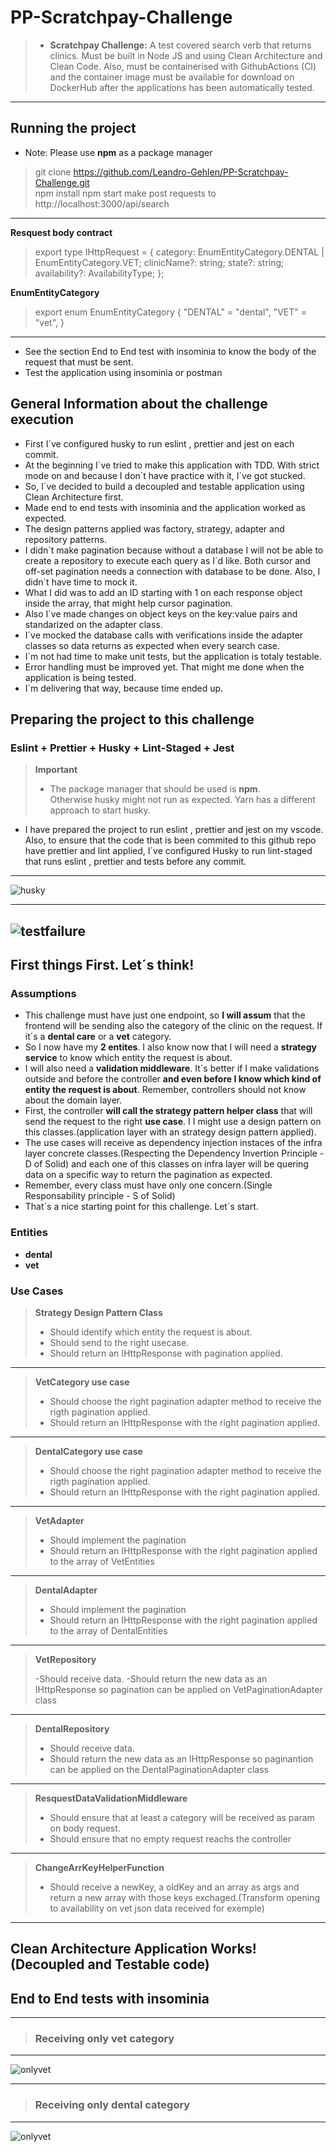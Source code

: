 # PP-Scratchpay-Challenge

> - **Scratchpay Challenge:** A test covered search verb that returns clinics. Must be built in Node JS and using Clean Architecture and Clean Code. Also, must be containerised with GithubActions (CI) and the container image must be available for download on DockerHub after the applications has been automatically tested.

---

## Running the project

- Note: Please use **npm** as a package manager

> git clone https://github.com/Leandro-Gehlen/PP-Scratchpay-Challenge.git </br>
> npm install
> npm start
> make post requests to http://localhost:3000/api/search

---

**Resquest body contract**

> export type IHttpRequest = {
> category: EnumEntityCategory.DENTAL | EnumEntityCategory.VET;
> clinicName?: string;
> state?: string;
> availability?: AvailabilityType;
> };

**EnumEntityCategory**

> export enum EnumEntityCategory {
> "DENTAL" = "dental",
> "VET" = "vet",
> }

---

- See the section End to End test with insominia to know the body of the request that must be sent.
- Test the application using insominia or postman

## General Information about the challenge execution

- First I´ve configured husky to run eslint , prettier and jest on each commit.
- At the beginning I´ve tried to make this application with TDD. With strict mode on and because I don´t have practice with it, I´ve got stucked.
- So, I´ve decided to build a decoupled and testable application using Clean Architecture first.
- Made end to end tests with insominia and the application worked as expected.
- The design patterns applied was factory, strategy, adapter and repository patterns.
- I didn´t make pagination because without a database I will not be able to create a repository to execute each query as I´d like. Both cursor and off-set pagination needs a connection with database to be done. Also, I didn´t have time to mock it.
- What I did was to add an ID starting with 1 on each response object inside the array, that might help cursor pagination.
- Also I´ve made changes on object keys on the key:value pairs and standarized on the adapter class.
- I´ve mocked the database calls with verifications inside the adapter classes so data returns as expected when every search case.
- I´m not had time to make unit tests, but the application is totaly testable.
- Error handling must be improved yet. That might me done when the application is being tested.
- I´m delivering that way, because time ended up.

## Preparing the project to this challenge

### Eslint + Prettier + Husky + Lint-Staged + Jest

> **Important**
>
> - The package manager that should be used is **npm**. </br>
>   Otherwise husky might not run as expected. Yarn has a different approach to start husky.

- I have prepared the project to run eslint , prettier and jest on my vscode.
  Also, to ensure that the code that is been commited to this github repo have prettier and lint applied, I´ve configured Husky to run lint-staged that runs eslint , prettier and tests before any commit.

---

![husky](https://raw.githubusercontent.com/Leandro-Gehlen/PP-Scratchpay-Challenge/main/images/husky-works.jpg)

---

## ![testfailure](https://raw.githubusercontent.com/Leandro-Gehlen/PP-Scratchpay-Challenge/main/images/test-fails.jpg)

## First things First. Let´s think!

### Assumptions

- This challenge must have just one endpoint, so **I will assum** that the frontend will be sending also the category of the clinic on the request. If it´s a **dental care** or a **vet** category.
- So I now have my **2 entites**. I also know now that I will need a **strategy service** to know which entity the request is about.
- I will also need a **validation middleware**. It´s better if I make validations outside and before the controller **and even before I know which kind of entity the request is about**. Remember, controllers should not know about the domain layer.
- First, the controller **will call the strategy pattern helper class** that will send the request to the right **use case**. I I might use a design pattern on this classes.(application layer with an strategy design pattern applied).
- The use cases will receive as dependency injection instaces of the infra layer concrete classes.(Respecting the Dependency Invertion Principle - D of Solid) and each one of this classes on infra layer will be quering data on a specific way to return the pagination as expected.
- Remember, every class must have only one concern.(Single Responsability principle - S of Solid)
- That´s a nice starting point for this challenge. Let´s start.

### Entities

- **dental**
- **vet**

### Use Cases

> **Strategy Design Pattern Class**
>
> - Should identify which entity the request is about.
> - Should send to the right usecase.
> - Should return an IHttpResponse with pagination applied.

---

> **VetCategory use case**
>
> - Should choose the right pagination adapter method to receive the rigth pagination applied.
> - Should return an IHttpResponse with the right pagination applied.

---

> **DentalCategory use case**
>
> - Should choose the right pagination adapter method to receive the rigth pagination applied.
> - Should return an IHttpResponse with the right pagination applied.

---

> **VetAdapter**
>
> - Should implement the pagination
> - Should return an IHttpResponse with the right pagination applied to the array of VetEntities

---

> **DentalAdapter**
>
> - Should implement the pagination
> - Should return an IHttpResponse with the right pagination applied to the array of DentalEntities

---

> **VetRepository**
>
> -Should receive data.
> -Should return the new data as an IHttpResponse so pagination can be applied on VetPaginationAdapter class

---

> **DentalRepository**
>
> - Should receive data.
> - Should return the new data as an IHttpResponse so paginantion can be applied on the DentalPaginationAdapter class

---

> **ResquestDataValidationMiddleware**
>
> - Should ensure that at least a category will be received as param on body request.
> - Should ensure that no empty request reachs the controller

---

> **ChangeArrKeyHelperFunction**
>
> - Should receive a newKey, a oldKey and an array as args and return a new array with those keys exchaged.(Transform opening to availability on vet json data received for exemple)

---

## Clean Architecture Application Works! (Decoupled and Testable code)

## **End to End tests with insominia**

---

> ### **Receiving only vet category**

---

![onlyvet](https://raw.githubusercontent.com/Leandro-Gehlen/PP-Scratchpay-Challenge/main/images/vet-only-category-provided.jpg)

---

> ### **Receiving only dental category**

---

![onlyvet](https://raw.githubusercontent.com/Leandro-Gehlen/PP-Scratchpay-Challenge/main/images/dental-only-category-provided.jpg)
